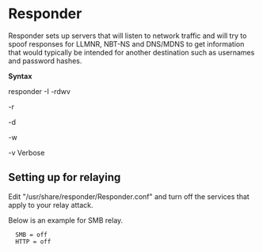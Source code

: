 # Responder

Responder sets up servers that will listen to network traffic and will try to spoof responses for LLMNR, NBT-NS and DNS/MDNS to get information that would typically be intended for another destination such as usernames and password hashes.


**Syntax**

   responder -I <int> -rdwv
   
   -r 
   
   -d
   
   -w 
   
   -v Verbose



## Setting up for relaying 

Edit  "/usr/share/responder/Responder.conf" and turn off the services that apply to your relay attack. 

Below is an example for SMB relay.

      SMB = off   
      HTTP = off
